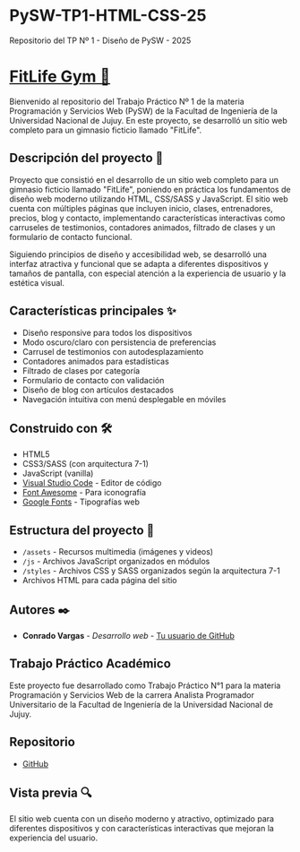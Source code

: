 # PySW-TP1-HTML-CSS-25
Repositorio del TP Nº 1 - Diseño de PySW - 2025
# [FitLife Gym 💪](https://github.com/justmeconrado/PySW-TP1-HTML-CSS-25)
Bienvenido al repositorio del Trabajo Práctico Nº 1 de la materia Programación y Servicios Web (PySW) de la Facultad de Ingeniería de la Universidad Nacional de Jujuy. En este proyecto, se desarrolló un sitio web completo para un gimnasio ficticio llamado "FitLife".

## Descripción del proyecto 📝

Proyecto que consistió en el desarrollo de un sitio web completo para un gimnasio ficticio llamado "FitLife", poniendo en práctica los fundamentos de diseño web moderno utilizando HTML, CSS/SASS y JavaScript. El sitio web cuenta con múltiples páginas que incluyen inicio, clases, entrenadores, precios, blog y contacto, implementando características interactivas como carruseles de testimonios, contadores animados, filtrado de clases y un formulario de contacto funcional.

Siguiendo principios de diseño y accesibilidad web, se desarrolló una interfaz atractiva y funcional que se adapta a diferentes dispositivos y tamaños de pantalla, con especial atención a la experiencia de usuario y la estética visual.

## Características principales ✨

- Diseño responsive para todos los dispositivos
- Modo oscuro/claro con persistencia de preferencias
- Carrusel de testimonios con autodesplazamiento
- Contadores animados para estadísticas
- Filtrado de clases por categoría
- Formulario de contacto con validación
- Diseño de blog con artículos destacados
- Navegación intuitiva con menú desplegable en móviles

## Construido con 🛠️

- HTML5
- CSS3/SASS (con arquitectura 7-1)
- JavaScript (vanilla)
- [Visual Studio Code](https://code.visualstudio.com) - Editor de código
- [Font Awesome](https://fontawesome.com) - Para iconografía
- [Google Fonts](https://fonts.google.com) - Tipografías web

## Estructura del proyecto 📁

- `/assets` - Recursos multimedia (imágenes y videos)
- `/js` - Archivos JavaScript organizados en módulos
- `/styles` - Archivos CSS y SASS organizados según la arquitectura 7-1
- Archivos HTML para cada página del sitio

## Autores ✒️

- **Conrado Vargas** - _Desarrollo web_ - [Tu usuario de GitHub](https://github.com/justmeconrado)

## Trabajo Práctico Académico

Este proyecto fue desarrollado como Trabajo Práctico N°1 para la materia Programación y Servicios Web de la carrera Analista Programador Universitario de la Facultad de Ingeniería de la Universidad Nacional de Jujuy.

## Repositorio

- [GitHub](https://github.com/justmeconrado/PySW-TP1-HTML-CSS-25)

## Vista previa 🔍

El sitio web cuenta con un diseño moderno y atractivo, optimizado para diferentes dispositivos y con características interactivas que mejoran la experiencia del usuario.